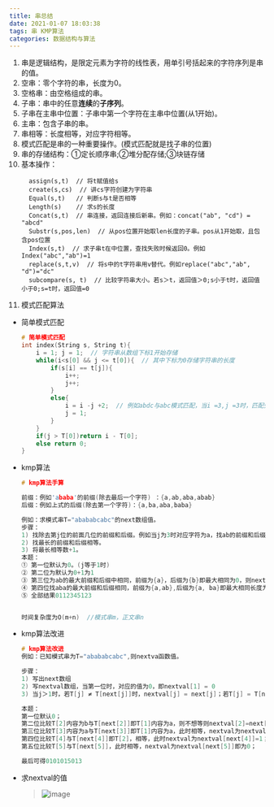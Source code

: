 ```yaml
---
title: 串总结
date: 2021-01-07 18:03:38
tags: 串 KMP算法
categories: 数据结构与算法
---
```


1. 串是逻辑结构，是限定元素为字符的线性表，用单引号括起来的字符序列是串的值。
2. 空串：零个字符的串，长度为0。
3. 空格串：由空格组成的串。
4. 子串：串中的任意**连续**的**子序列**。
5. 子串在主串中位置：子串中第一个字符在主串中位置(从1开始)。
6. 主串：包含子串的串。
7. 串相等：长度相等，对应字符相等。
8. 模式匹配是串的一种重要操作。(模式匹配就是找子串的位置)
9. 串的存储结构：①定长顺序串;②堆分配存储;③块链存储
10. 基本操作：
    ```
      assign(s,t)  // 将t赋值给s
      create(s,cs)  // 讲cs字符创建为字符串
      Equal(s,t)   // 判断s与t是否相等
      Length(s)    // 求s的长度
      Concat(s,t)  // 串连接，返回连接后新串。例如：concat("ab", "cd") = "abcd"
      Substr(s,pos,len)  // 从pos位置开始取len长度的子串。pos从1开始取，且包含pos位置
      Index(s,t)  // 求子串t在中位置，查找失败时候返回0。例如Index("abc","ab")=1
      replace(s,t,v)  // 将s中的t字符串用v替代。例如replace("abc","ab", "d")="dc"
      subcompare(s, t)  // 比较字符串大小。若s＞t，返回值＞0;s小于t时，返回值小于0;s=t时，返回值=0
    ```
11. 模式匹配算法
- 简单模式匹配
    ```cpp
    # 简单模式匹配
    int index(String s, String t){
        i = 1; j = 1;  // 字符串从数组下标1开始存储
        while(i<s[0] && j <= t[0]){  // 其中下标为0存储字符串的长度
            if(s[i] == t[j]){
                i++;
                j++;
            }
            else{
                i = i -j +2;  // 例如abdc与abc模式匹配，当i =3,j =3时，匹配失败，i回退到b的位置即3-3+2是b的下标
                j = 1;
            }
        }
        if(j > T[0])return i - T[0];
        else return 0;
    }
    ```
- kmp算法
    ```cpp
    # kmp算法手算

    前缀：例如'ababa'的前缀(除去最后一个字符) ：{a,ab,aba,abab}
    后缀：例如上式的后缀(除去第一个字符)：{a,ba,aba,baba}
    
    例如：求模式串T="abababcabc"的next数组值。
    步骤：
    1) 找除去第j位的前面几位的前缀和后缀。例如当j为3时对应字符为a，找ab的前缀和后缀最大相同长度
    2) 找最长的前缀和后缀相等。
    3) 将最长相等数+1。
    本题：
    ① 第一位默认为0。(j等于1时)
    ② 第二位为默认为0+1为1
    ③ 第三位为ab的最大前缀和后缀中相同，前缀为{a}，后缀为{b}即最大相同为0，则next值为0+1为1
    ④ 第四位找aba的最大前缀和后缀相同，前缀为{a,ab},后缀为{a, ba}即最大相同长度为1，则next值为1+1=2
    ⑤ 全部结果0112345123
    
    
    时间复杂度为O(m+n)  //模式串m，正文串n
    ```
- kmp算法改进
    ```cpp
    # kmp算法改进
    例如：已知模式串为T="abababcabc",则nextva函数值。
    
    步骤：
    1) 写出next数组
    2) 写nextval数组，当第一位时，对应的值为0，即nextval[1] = 0
    3) 当j＞1时，若T[j] ≠ T[next[j]]时，nextval[j] = next[j]；若T[j] = T[next[j]]时，nextval[j] = nextval[next[j]]
    
    本题：
    第一位默认0；
    第二位比较T[2]内容为b与T[next[2]]即T[1]内容为a，则不想等则nextval[2]=next[2]；
    第三位比较T[3]内容为a与T[next[3]]即T[1]内容为a，此时相等，nextval为nextval[next[3]]即为0；
    第四位比较T[4]与T[next[4]]即T[2]，相等，此时nextval为nextval[next[4]]=1；
    第五位比较T[5]与T[next[5]]，此时相等，nextval为nextval[next[5]]即为0；
    
    最后可得0101015013
    ```
- 求nextval的值
  > ![image](https://note.youdao.com/yws/api/personal/file/459e8acaa3f757f222d47f642f2ab031?method=download&shareKey=9e7463821d6f6ecaeddd5632c9fec614&inline=true)
